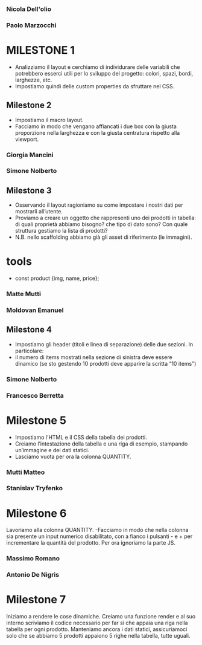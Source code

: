 ### Nicola Dell'olio
### Paolo Marzocchi
# MILESTONE 1
- Analizziamo il layout e cerchiamo di individurare delle variabili che potrebbero esserci utili per lo sviluppo del progetto: colori, spazi, bordi, larghezze, etc.
- Impostiamo quindi delle custom properties da sfruttare nel CSS.

<!-- Alessia Vozzo
Arianna Salvini -->
## Milestone 2
- Impostiamo il macro layout. 
- Facciamo in modo che vengano affiancati i due box con la giusta proporzione nella larghezza e con la giusta centratura rispetto alla viewport.



### Giorgia Mancini
### Simone Nolberto
## Milestone 3
- Osservando il layout ragioniamo su come impostare i nostri dati per mostrarli all’utente.
- Proviamo a creare un oggetto che rappresenti uno dei prodotti in tabella: di quali proprietà abbiamo bisogno? che tipo di dato sono? Con quale struttura gestiamo la lista di prodotti?
- N.B. nello scaffolding abbiamo già gli asset di riferimento (le immagini).

# tools 
- const product {img, name, price};

### Matte Mutti
### Moldovan Emanuel

## Milestone 4
- Impostiamo gli header (titoli e linea di separazione) delle due sezioni. 
In particolare:
- il numero di items mostrati nella sezione di sinistra deve essere dinamico (se sto gestendo 10 prodotti deve apparire la scritta “10 items”)


### Simone Nolberto
### Francesco Berretta
# Milestone 5
- Impostiamo l’HTML e il CSS della tabella dei prodotti. 
- Creiamo l’intestazione della tabella e una riga di esempio, stampando un’immagine e dei dati statici. 
- Lasciamo vuota per ora la colonna QUANTITY.


### Mutti Matteo
### Stanislav Tryfenko
# Milestone 6
Lavoriamo alla colonna QUANTITY. 
-Facciamo in modo che nella colonna sia presente un input numerico disabilitato, con a fianco i pulsanti - e + per incrementare la quantità del prodotto. Per ora ignoriamo la parte JS.

### Massimo Romano
### Antonio De Nigris
# Milestone 7

Iniziamo a rendere le cose dinamiche. Creiamo una funzione render e al suo interno scriviamo il codice necessario per far sì che appaia una riga nella tabella per ogni prodotto. Manteniamo ancora i dati statici, assicuriamoci solo che se abbiamo 5 prodotti appaiono 5 righe nella tabella, tutte uguali.